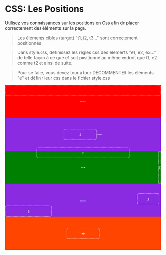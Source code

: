# CSS: Les Positions

Utilisez vos connaissances sur les positions en Css afin de placer correctement des éléments sur la page.

> Les éléments cibles (target) "t1, t2, t3..." sont correctement positionnés

> Dans style.css, définissez les rêgles css des éléments "e1, e2, e3..." de telle façon à ce que e1 soit positionné au même endroit que t1, e2 comme t2 et ainsi de suite.

> Pour se faire, vous devez tour à tour DÉCOMMENTER les éléments "e" et définir leur css dans le fichier style.css
 
![screenshot](screenshot.png)
